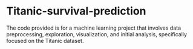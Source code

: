 # Titanic-survival-prediction
The code provided is for a machine learning project that involves data preprocessing, exploration, visualization, and initial analysis, specifically focused on the Titanic dataset.
